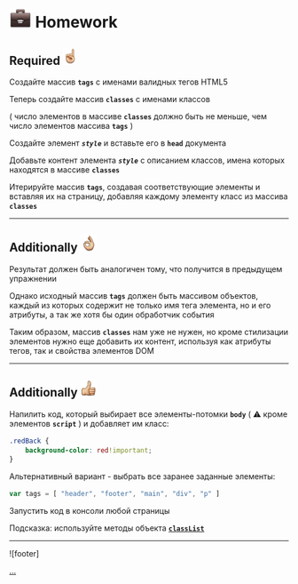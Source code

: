 [hw-40]: https://raw.githubusercontent.com/garevna/a-level-js-lessons/master/ico/briefcase-40.png
[point-30]: https://raw.githubusercontent.com/garevna/a-level-js-lessons/master/ico/point_up-30.png
[ok-30]: https://raw.githubusercontent.com/garevna/a-level-js-lessons/master/ico/ok-30.png
[super-30]: https://raw.githubusercontent.com/garevna/a-level-js-lessons/master/ico/super-30.png


# ![hw-40] Homework

## Required ![point-30]

Создайте массив **`tags`** с именами валидных тегов HTML5

Теперь создайте массив **`classes`** с именами классов

( число элементов в массиве **`classes`** должно быть не меньше, чем число элементов массива **`tags`** )

Создайте элемент **_`style`_** и вставьте его в **`head`** документа

Добавьте контент элемента **_`style`_** с описанием классов, имена которых находятся в массиве **`classes`**

Итерируйте массив **`tags`**, создавая соответствующие элементы и вставляя их на страницу, добавляя каждому элементу класс из массива **`classes`**

______________________________________________________________________________

## Additionally ![ok-30]

Результат должен быть аналогичен тому, что получится в предыдущем упражнении

Однако исходный массив **`tags`** должен быть массивом объектов, каждый из которых содержит не только имя тега элемента, но и его атрибуты, а так же хотя бы один обработчик события

Таким образом, массив **`classes`** нам уже не нужен, но кроме стилизации элементов нужно еще добавить их контент, используя как атрибуты тегов, так и свойства элементов DOM

______________________________________________________________________________

## Additionally ![super-30]

Напилить код, который выбирает все элементы-потомки **`body`** ( :warning: кроме элементов **`script`** ) и добавляет им класc:

```css
.redBack {
    background-color: red!important;
}
```

Альтернативный вариант - выбрать все заранее заданные элементы:

```javascript
var tags = [ "header", "footer", "main", "div", "p" ]
```

Запустить код в консоли любой страницы

Подсказка: используйте методы объекта [**`classList`**](https://developer.mozilla.org/en-US/docs/Web/API/Element/classList)

_________________________________________________________________________

![footer]

[...](hw-06-3-answer.md)
